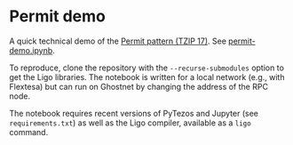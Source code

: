 # Permit demo

A quick technical demo of the [Permit pattern (TZIP
17)](https://tzip.tezosagora.org/proposal/tzip-17/). See [permit-demo.ipynb](./permit-demo.ipynb).

To reproduce, clone the repository with the `--recurse-submodules` option to get the Ligo libraries.
The notebook is written for a local network (e.g., with Flextesa) but can run on Ghostnet by
changing the address of the RPC node.

The notebook requires recent versions of PyTezos and Jupyter (see `requirements.txt`) as well as
the Ligo compiler, available as a `ligo` command.
